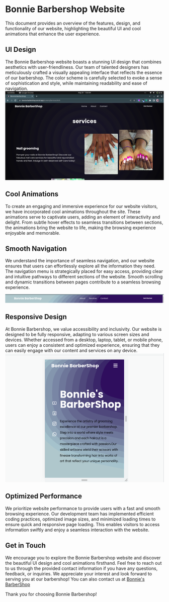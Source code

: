 # Bonnie Barbershop Website

 This document provides an overview of the features, design, and functionality of our website, highlighting the beautiful UI and cool animations that enhance the user experience.

## UI Design

The Bonnie Barbershop website boasts a stunning UI design that combines aesthetics with user-friendliness. Our team of talented designers has meticulously crafted a visually appealing interface that reflects the essence of our barbershop. The color scheme is carefully selected to evoke a sense of sophistication and style, while maintaining readability and ease of navigation.
![alt text](./image/design.png)


## Cool Animations

To create an engaging and immersive experience for our website visitors, we have incorporated cool animations throughout the site. These animations serve to captivate users, adding an element of interactivity and delight. From subtle hover effects to seamless transitions between sections, the animations bring the website to life, making the browsing experience enjoyable and memorable.

## Smooth Navigation

We understand the importance of seamless navigation, and our website ensures that users can effortlessly explore all the information they need. The navigation menu is strategically placed for easy access, providing clear and intuitive pathways to different sections of the website. Smooth scrolling and dynamic transitions between pages contribute to a seamless browsing experience.

![alt text](./image/navigation.png)


## Responsive Design

At Bonnie Barbershop, we value accessibility and inclusivity. Our website is designed to be fully responsive, adapting to various screen sizes and devices. Whether accessed from a desktop, laptop, tablet, or mobile phone, users can enjoy a consistent and optimized experience, ensuring that they can easily engage with our content and services on any device.
![landing page](./image/responsive.png)



## Optimized Performance

We prioritize website performance to provide users with a fast and smooth browsing experience. Our development team has implemented efficient coding practices, optimized image sizes, and minimized loading times to ensure quick and responsive page loading. This enables visitors to access information swiftly and enjoy a seamless interaction with the website.

## Get in Touch 

We encourage you to explore the Bonnie Barbershop website and discover the beautiful UI design and cool animations firsthand. Feel free to reach out to us through the provided contact information if you have any questions, feedback, or inquiries. We appreciate your interest and look forward to serving you at our barbershop!
You can also contact us at [Bonnie's BarberShop](https://bonnie-barbershop.vercel.app/)

Thank you for choosing Bonnie Barbershop!

